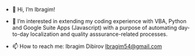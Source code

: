 - 👋 Hi, I’m Ibragim!

- 👀 I’m interested in extending my coding experience with VBA, Python and Google Suite Apps (Javascript) with a purpose of automating day-to-day localization and quality asssurance-related processes. 

- 📫 How to reach me:
Ibragim Dibirov
Ibragim54@gmail.com
